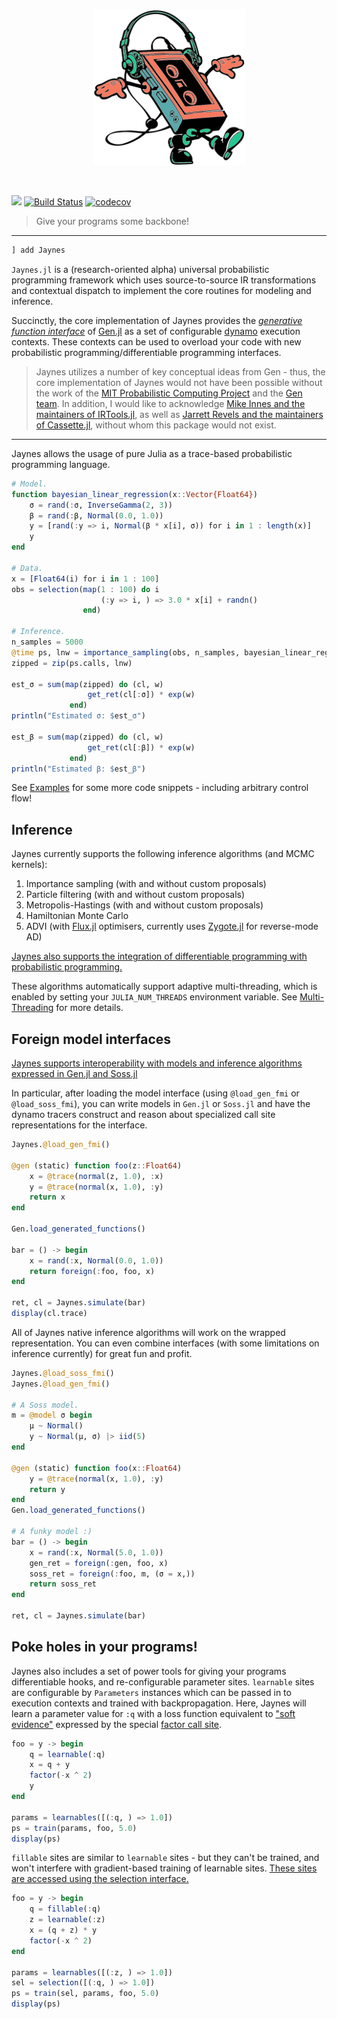 <p align="center">
<img height="250px" src="docs/assets/jaynes.png"/>
</p>
<br>

[![](https://img.shields.io/badge/docs-dev-blue.svg)](https://femtomc.github.io/Jaynes.jl/dev)
[![Build Status](https://travis-ci.org/femtomc/Jaynes.jl.svg?branch=master)](https://travis-ci.org/femtomc/Jaynes.jl)
[![codecov](https://codecov.io/gh/femtomc/Jaynes.jl/branch/master/graph/badge.svg)](https://codecov.io/gh/femtomc/Jaynes.jl)

> Give your programs some backbone!

---

```julia
] add Jaynes
```

`Jaynes.jl` is a (research-oriented alpha) universal probabilistic programming framework which uses source-to-source IR transformations and contextual dispatch to implement the core routines for modeling and inference. 

Succinctly, the core implementation of Jaynes provides the [_generative function interface_](https://www.gen.dev/stable/ref/gfi/#Generative-function-interface-1) of [Gen.jl](https://www.gen.dev/) as a set of configurable [dynamo](https://fluxml.ai/IRTools.jl/latest/dynamo/) execution contexts. These contexts can be used to overload your code with new probabilistic programming/differentiable programming interfaces.

> Jaynes utilizes a number of key conceptual ideas from Gen - thus, the core implementation of Jaynes would not have been possible without the work of the [MIT Probabilistic Computing Project](http://probcomp.csail.mit.edu/) and the [Gen team](https://www.gen.dev/#the-gen-team). In addition, I would like to acknowledge [Mike Innes and the maintainers of IRTools.jl](https://github.com/FluxML/IRTools.jl), as well as [Jarrett Revels and the maintainers of Cassette.jl](https://github.com/jrevels/Cassette.jl), without whom this package would not exist.

---

Jaynes allows the usage of pure Julia as a trace-based probabilistic programming language.

```julia
# Model.
function bayesian_linear_regression(x::Vector{Float64})
    σ = rand(:σ, InverseGamma(2, 3))
    β = rand(:β, Normal(0.0, 1.0))
    y = [rand(:y => i, Normal(β * x[i], σ)) for i in 1 : length(x)]
    y
end

# Data.
x = [Float64(i) for i in 1 : 100]
obs = selection(map(1 : 100) do i
                    (:y => i, ) => 3.0 * x[i] + randn()
                end)

# Inference.
n_samples = 5000
@time ps, lnw = importance_sampling(obs, n_samples, bayesian_linear_regression, (x, ))
zipped = zip(ps.calls, lnw)

est_σ = sum(map(zipped) do (cl, w)
                 get_ret(cl[:σ]) * exp(w)
             end)
println("Estimated σ: $est_σ")

est_β = sum(map(zipped) do (cl, w)
                 get_ret(cl[:β]) * exp(w)
             end)
println("Estimated β: $est_β")
```

See [Examples](https://femtomc.github.io/Jaynes.jl/dev/examples/) for some more code snippets - including arbitrary control flow!

## Inference

Jaynes currently supports the following inference algorithms (and MCMC kernels):

1. Importance sampling (with and without custom proposals)
2. Particle filtering (with and without custom proposals)
3. Metropolis-Hastings (with and without custom proposals)
4. Hamiltonian Monte Carlo
5. ADVI (with [Flux.jl](https://github.com/FluxML/Flux.jl) optimisers, currently uses [Zygote.jl](https://github.com/FluxML/Zygote.jl) for reverse-mode AD)

[Jaynes also supports the integration of differentiable programming with probabilistic programming.](https://femtomc.github.io/Jaynes.jl/dev/library_api/diff_prog/)

These algorithms automatically support adaptive multi-threading, which is enabled by setting your `JULIA_NUM_THREADS` environment variable. See [Multi-Threading](https://docs.julialang.org/en/v1/base/multi-threading/) for more details.

## Foreign model interfaces

[Jaynes supports interoperability with models and inference algorithms expressed in Gen.jl and Soss.jl](https://femtomc.github.io/Jaynes.jl/dev/library_api/fmi/)

In particular, after loading the model interface (using `@load_gen_fmi` or `@load_soss_fmi`), you can write models in `Gen.jl` or `Soss.jl` and have the dynamo tracers construct and reason about specialized call site representations for the interface.

```julia
Jaynes.@load_gen_fmi()

@gen (static) function foo(z::Float64)
    x = @trace(normal(z, 1.0), :x)
    y = @trace(normal(x, 1.0), :y)
    return x
end

Gen.load_generated_functions()

bar = () -> begin
    x = rand(:x, Normal(0.0, 1.0))
    return foreign(:foo, foo, x)
end

ret, cl = Jaynes.simulate(bar)
display(cl.trace)
```

All of Jaynes native inference algorithms will work on the wrapped representation. You can even combine interfaces (with some limitations on inference currently) for great fun and profit.

```julia
Jaynes.@load_soss_fmi()
Jaynes.@load_gen_fmi()

# A Soss model.
m = @model σ begin
    μ ~ Normal()
    y ~ Normal(μ, σ) |> iid(5)
end

@gen (static) function foo(x::Float64)
    y = @trace(normal(x, 1.0), :y)
    return y
end
Gen.load_generated_functions()

# A funky model :)
bar = () -> begin
    x = rand(:x, Normal(5.0, 1.0))
    gen_ret = foreign(:gen, foo, x)
    soss_ret = foreign(:foo, m, (σ = x,))
    return soss_ret
end

ret, cl = Jaynes.simulate(bar)
```

## Poke holes in your programs!

Jaynes also includes a set of power tools for giving your programs differentiable hooks, and re-configurable parameter sites. `learnable` sites are configurable by `Parameters` instances which can be passed in to execution contexts and trained with backpropagation. Here, Jaynes will learn a parameter value for `:q` with a loss function equivalent to ["soft evidence"](https://agentmodels.org/chapters/3-agents-as-programs.html) expressed by the special [factor call site](https://femtomc.github.io/Jaynes.jl/dev/library_api/sites/).

```julia
foo = y -> begin
    q = learnable(:q)
    x = q + y
    factor(-x ^ 2)
    y
end

params = learnables([(:q, ) => 1.0])
ps = train(params, foo, 5.0)
display(ps)
```

`fillable` sites are similar to `learnable` sites - but they can't be trained, and won't interfere with gradient-based training of learnable sites. [These sites are accessed using the selection interface.](https://femtomc.github.io/Jaynes.jl/dev/library_api/selection_interface/)

```julia
foo = y -> begin
    q = fillable(:q)
    z = learnable(:z)
    x = (q + z) * y
    factor(-x ^ 2)
end

params = learnables([(:z, ) => 1.0])
sel = selection([(:q, ) => 1.0])
ps = train(sel, params, foo, 5.0)
display(ps)
```
